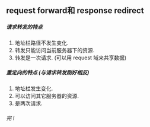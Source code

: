 ## request forward和 response redirect

##### 请求转发的特点

1. 地址栏路径不发生变化.
2. 转发只能访问当前服务器下的资源.
3. 转发是一次请求. (可以用 request 域来共享数据)





##### 重定向的特点 (与请求转发刚好相反)

1. 地址栏发生变化.
2. 可以访问其它服务器的资源.
3. 是两次请求.





###### 完 !
